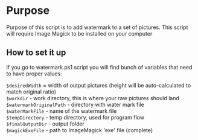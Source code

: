 Purpose
=======

Purpose of this script is to add watermark to a set of pictures. This script will require Image Magick to be installed on your computer

How to set it up
----------------

If you go to watermark.ps1 script you will find bunch of variables that need to have proper values:

`$desiredWidth` = width of output pictures (height will be auto-calculated to match original ratio)  
`$workdir` - work directory, this is where your raw pictures should land  
`$watermarkOriginalPath` - directory with water mark file  
`$waterMarkFile` - name of the watermark file  
`$tempDirectory` - temp directory, used for program flow  
`$finalOutputDir` - output folder  
`$magickExeFile` - path to ImageMagick 'exe' file (complete)  


